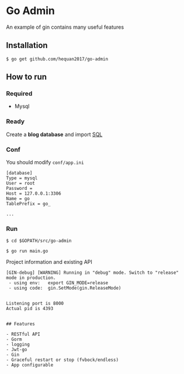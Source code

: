 # Go Admin

An example of gin contains many useful features

## Installation
```
$ go get github.com/hequan2017/go-admin
```

## How to run

### Required

- Mysql

### Ready

Create a **blog database** and import [SQL](https://github.com/hequan2017/go-admin/blob/master/docs/sql/go.sql)

### Conf

You should modify `conf/app.ini`

```
[database]
Type = mysql
User = root
Password =
Host = 127.0.0.1:3306
Name = go
TablePrefix = go_

...
```

### Run
```
$ cd $GOPATH/src/go-admin

$ go run main.go 
```

Project information and existing API

```
[GIN-debug] [WARNING] Running in "debug" mode. Switch to "release" mode in production.
 - using env:	export GIN_MODE=release
 - using code:	gin.SetMode(gin.ReleaseMode)


Listening port is 8000
Actual pid is 4393


## Features

- RESTful API
- Gorm
- logging
- Jwt-go
- Gin
- Graceful restart or stop (fvbock/endless)
- App configurable